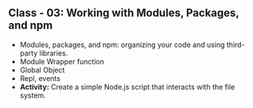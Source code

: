 ## Class - 03: Working with Modules, Packages, and npm

- Modules, packages, and npm: organizing your code and using third-party libraries.
- Module Wrapper function
- Global Object
- Repl, events
- **Activity:** Create a simple Node.js script that interacts with the file system.
